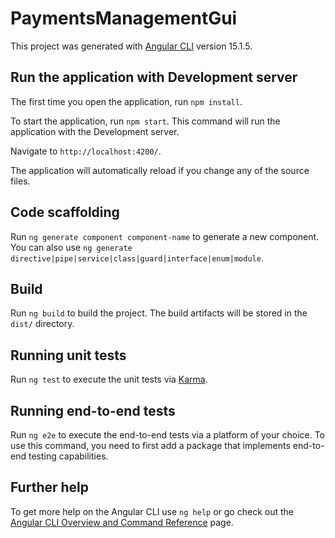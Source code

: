 # PaymentsManagementGui

This project was generated with [Angular CLI](https://github.com/angular/angular-cli) version 15.1.5.

## Run the application with Development server

The first time you open the application, run `npm install`.

To start the application, run `npm start`. This command will run the application with the Development server.

Navigate to `http://localhost:4200/`.

The application will automatically reload if you change any of the source files.

## Code scaffolding

Run `ng generate component component-name` to generate a new component. You can also use `ng generate directive|pipe|service|class|guard|interface|enum|module`.

## Build

Run `ng build` to build the project. The build artifacts will be stored in the `dist/` directory.

## Running unit tests

Run `ng test` to execute the unit tests via [Karma](https://karma-runner.github.io).

## Running end-to-end tests

Run `ng e2e` to execute the end-to-end tests via a platform of your choice. To use this command, you need to first add a package that implements end-to-end testing capabilities.

## Further help

To get more help on the Angular CLI use `ng help` or go check out the [Angular CLI Overview and Command Reference](https://angular.io/cli) page.
